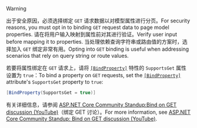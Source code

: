 > [!WARNING]
> <span data-ttu-id="545bd-101">出于安全原因，必须选择绑定 `GET` 请求数据以对模型属性进行分页。</span><span class="sxs-lookup"><span data-stu-id="545bd-101">For security reasons, you must opt in to binding `GET` request data to page model properties.</span></span> <span data-ttu-id="545bd-102">请在将用户输入映射到属性前对其进行验证。</span><span class="sxs-lookup"><span data-stu-id="545bd-102">Verify user input before mapping it to properties.</span></span> <span data-ttu-id="545bd-103">当处理依赖查询字符串或路由值的方案时，选择加入 `GET` 绑定非常有用。</span><span class="sxs-lookup"><span data-stu-id="545bd-103">Opting into `GET` binding is useful when addressing scenarios that rely on query string or route values.</span></span>
>
> <span data-ttu-id="545bd-104">若要将属性绑定在 `GET` 请求上，请将 [`[BindProperty]`](xref:Microsoft.AspNetCore.Mvc.BindPropertyAttribute) 特性的 `SupportsGet` 属性设置为 `true`：</span><span class="sxs-lookup"><span data-stu-id="545bd-104">To bind a property on `GET` requests, set the [`[BindProperty]`](xref:Microsoft.AspNetCore.Mvc.BindPropertyAttribute) attribute's `SupportsGet` property to `true`:</span></span>
>
> ```csharp
> [BindProperty(SupportsGet = true)]
> ```
>
> <span data-ttu-id="545bd-105">有关详细信息，请参阅 [ASP.NET Core Community Standup:Bind on GET discussion (YouTube)](https://www.youtube.com/watch?v=p7iHB9V-KVU&feature=youtu.be&t=54m27s)（绑定 GET 讨论）。</span><span class="sxs-lookup"><span data-stu-id="545bd-105">For more information, see [ASP.NET Core Community Standup: Bind on GET discussion (YouTube)](https://www.youtube.com/watch?v=p7iHB9V-KVU&feature=youtu.be&t=54m27s).</span></span>
